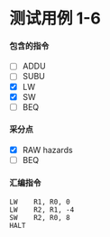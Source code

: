 # 测试用例 1-6
#### 包含的指令
- [ ] ADDU
- [ ] SUBU
- [x] LW
- [x] SW
- [ ] BEQ

#### 采分点
- [x] RAW hazards
- [ ] BEQ

#### 汇编指令
```
LW    R1, R0, 0
LW    R2, R1, -4
SW    R2, R0, 8
HALT
```